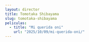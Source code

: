 ```yaml
---
layout: director
title: Tomotaka Shibayama
slug: tomotaka-shibayama
peliculas:
  - title: "Mi querida oni"
    url: "2025/10/09/mi-querida-oni/"
---
```

